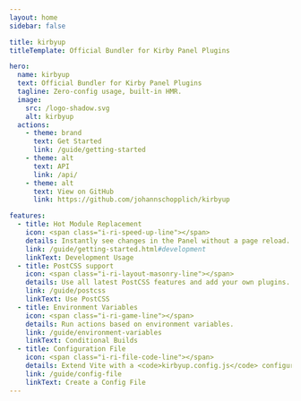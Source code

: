```yaml
---
layout: home
sidebar: false

title: kirbyup
titleTemplate: Official Bundler for Kirby Panel Plugins

hero:
  name: kirbyup
  text: Official Bundler for Kirby Panel Plugins
  tagline: Zero-config usage, built-in HMR.
  image:
    src: /logo-shadow.svg
    alt: kirbyup
  actions:
    - theme: brand
      text: Get Started
      link: /guide/getting-started
    - theme: alt
      text: API
      link: /api/
    - theme: alt
      text: View on GitHub
      link: https://github.com/johannschopplich/kirbyup

features:
  - title: Hot Module Replacement
    icon: <span class="i-ri-speed-up-line"></span>
    details: Instantly see changes in the Panel without a page reload.
    link: /guide/getting-started.html#development
    linkText: Development Usage
  - title: PostCSS support
    icon: <span class="i-ri-layout-masonry-line"></span>
    details: Use all latest PostCSS features and add your own plugins.
    link: /guide/postcss
    linkText: Use PostCSS
  - title: Environment Variables
    icon: <span class="i-ri-game-line"></span>
    details: Run actions based on environment variables.
    link: /guide/environment-variables
    linkText: Conditional Builds
  - title: Configuration File
    icon: <span class="i-ri-file-code-line"></span>
    details: Extend Vite with a <code>kirbyup.config.js</code> configuration file.
    link: /guide/config-file
    linkText: Create a Config File
---
```

